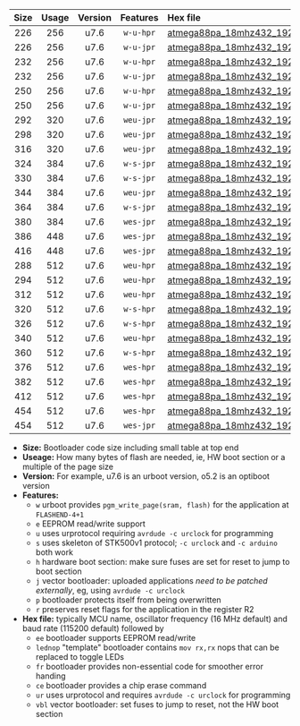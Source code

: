 |Size|Usage|Version|Features|Hex file|
|:-:|:-:|:-:|:-:|:--|
|226|256|u7.6|`w-u-hpr`|[atmega88pa_18mhz432_19200bps_ur.hex](https://raw.githubusercontent.com/stefanrueger/urboot/main//atmega88pa_18mhz432_19200bps_ur.hex)|
|226|256|u7.6|`w-u-jpr`|[atmega88pa_18mhz432_19200bps_ur_vbl.hex](https://raw.githubusercontent.com/stefanrueger/urboot/main//atmega88pa_18mhz432_19200bps_ur_vbl.hex)|
|232|256|u7.6|`w-u-hpr`|[atmega88pa_18mhz432_19200bps_lednop_ur.hex](https://raw.githubusercontent.com/stefanrueger/urboot/main//atmega88pa_18mhz432_19200bps_lednop_ur.hex)|
|232|256|u7.6|`w-u-jpr`|[atmega88pa_18mhz432_19200bps_lednop_ur_vbl.hex](https://raw.githubusercontent.com/stefanrueger/urboot/main//atmega88pa_18mhz432_19200bps_lednop_ur_vbl.hex)|
|250|256|u7.6|`w-u-hpr`|[atmega88pa_18mhz432_19200bps_lednop_fr_ur.hex](https://raw.githubusercontent.com/stefanrueger/urboot/main//atmega88pa_18mhz432_19200bps_lednop_fr_ur.hex)|
|250|256|u7.6|`w-u-jpr`|[atmega88pa_18mhz432_19200bps_lednop_fr_ur_vbl.hex](https://raw.githubusercontent.com/stefanrueger/urboot/main//atmega88pa_18mhz432_19200bps_lednop_fr_ur_vbl.hex)|
|292|320|u7.6|`weu-jpr`|[atmega88pa_18mhz432_19200bps_ee_ur_vbl.hex](https://raw.githubusercontent.com/stefanrueger/urboot/main//atmega88pa_18mhz432_19200bps_ee_ur_vbl.hex)|
|298|320|u7.6|`weu-jpr`|[atmega88pa_18mhz432_19200bps_ee_lednop_ur_vbl.hex](https://raw.githubusercontent.com/stefanrueger/urboot/main//atmega88pa_18mhz432_19200bps_ee_lednop_ur_vbl.hex)|
|316|320|u7.6|`weu-jpr`|[atmega88pa_18mhz432_19200bps_ee_lednop_fr_ur_vbl.hex](https://raw.githubusercontent.com/stefanrueger/urboot/main//atmega88pa_18mhz432_19200bps_ee_lednop_fr_ur_vbl.hex)|
|324|384|u7.6|`w-s-jpr`|[atmega88pa_18mhz432_19200bps_vbl.hex](https://raw.githubusercontent.com/stefanrueger/urboot/main//atmega88pa_18mhz432_19200bps_vbl.hex)|
|330|384|u7.6|`w-s-jpr`|[atmega88pa_18mhz432_19200bps_lednop_vbl.hex](https://raw.githubusercontent.com/stefanrueger/urboot/main//atmega88pa_18mhz432_19200bps_lednop_vbl.hex)|
|344|384|u7.6|`weu-jpr`|[atmega88pa_18mhz432_19200bps_ee_lednop_fr_ce_ur_vbl.hex](https://raw.githubusercontent.com/stefanrueger/urboot/main//atmega88pa_18mhz432_19200bps_ee_lednop_fr_ce_ur_vbl.hex)|
|364|384|u7.6|`w-s-jpr`|[atmega88pa_18mhz432_19200bps_lednop_fr_vbl.hex](https://raw.githubusercontent.com/stefanrueger/urboot/main//atmega88pa_18mhz432_19200bps_lednop_fr_vbl.hex)|
|380|384|u7.6|`wes-jpr`|[atmega88pa_18mhz432_19200bps_ee_vbl.hex](https://raw.githubusercontent.com/stefanrueger/urboot/main//atmega88pa_18mhz432_19200bps_ee_vbl.hex)|
|386|448|u7.6|`wes-jpr`|[atmega88pa_18mhz432_19200bps_ee_lednop_vbl.hex](https://raw.githubusercontent.com/stefanrueger/urboot/main//atmega88pa_18mhz432_19200bps_ee_lednop_vbl.hex)|
|416|448|u7.6|`wes-jpr`|[atmega88pa_18mhz432_19200bps_ee_lednop_fr_vbl.hex](https://raw.githubusercontent.com/stefanrueger/urboot/main//atmega88pa_18mhz432_19200bps_ee_lednop_fr_vbl.hex)|
|288|512|u7.6|`weu-hpr`|[atmega88pa_18mhz432_19200bps_ee_ur.hex](https://raw.githubusercontent.com/stefanrueger/urboot/main//atmega88pa_18mhz432_19200bps_ee_ur.hex)|
|294|512|u7.6|`weu-hpr`|[atmega88pa_18mhz432_19200bps_ee_lednop_ur.hex](https://raw.githubusercontent.com/stefanrueger/urboot/main//atmega88pa_18mhz432_19200bps_ee_lednop_ur.hex)|
|312|512|u7.6|`weu-hpr`|[atmega88pa_18mhz432_19200bps_ee_lednop_fr_ur.hex](https://raw.githubusercontent.com/stefanrueger/urboot/main//atmega88pa_18mhz432_19200bps_ee_lednop_fr_ur.hex)|
|320|512|u7.6|`w-s-hpr`|[atmega88pa_18mhz432_19200bps.hex](https://raw.githubusercontent.com/stefanrueger/urboot/main//atmega88pa_18mhz432_19200bps.hex)|
|326|512|u7.6|`w-s-hpr`|[atmega88pa_18mhz432_19200bps_lednop.hex](https://raw.githubusercontent.com/stefanrueger/urboot/main//atmega88pa_18mhz432_19200bps_lednop.hex)|
|340|512|u7.6|`weu-hpr`|[atmega88pa_18mhz432_19200bps_ee_lednop_fr_ce_ur.hex](https://raw.githubusercontent.com/stefanrueger/urboot/main//atmega88pa_18mhz432_19200bps_ee_lednop_fr_ce_ur.hex)|
|360|512|u7.6|`w-s-hpr`|[atmega88pa_18mhz432_19200bps_lednop_fr.hex](https://raw.githubusercontent.com/stefanrueger/urboot/main//atmega88pa_18mhz432_19200bps_lednop_fr.hex)|
|376|512|u7.6|`wes-hpr`|[atmega88pa_18mhz432_19200bps_ee.hex](https://raw.githubusercontent.com/stefanrueger/urboot/main//atmega88pa_18mhz432_19200bps_ee.hex)|
|382|512|u7.6|`wes-hpr`|[atmega88pa_18mhz432_19200bps_ee_lednop.hex](https://raw.githubusercontent.com/stefanrueger/urboot/main//atmega88pa_18mhz432_19200bps_ee_lednop.hex)|
|412|512|u7.6|`wes-hpr`|[atmega88pa_18mhz432_19200bps_ee_lednop_fr.hex](https://raw.githubusercontent.com/stefanrueger/urboot/main//atmega88pa_18mhz432_19200bps_ee_lednop_fr.hex)|
|454|512|u7.6|`wes-hpr`|[atmega88pa_18mhz432_19200bps_ee_lednop_fr_ce.hex](https://raw.githubusercontent.com/stefanrueger/urboot/main//atmega88pa_18mhz432_19200bps_ee_lednop_fr_ce.hex)|
|454|512|u7.6|`wes-jpr`|[atmega88pa_18mhz432_19200bps_ee_lednop_fr_ce_vbl.hex](https://raw.githubusercontent.com/stefanrueger/urboot/main//atmega88pa_18mhz432_19200bps_ee_lednop_fr_ce_vbl.hex)|

- **Size:** Bootloader code size including small table at top end
- **Useage:** How many bytes of flash are needed, ie, HW boot section or a multiple of the page size
- **Version:** For example, u7.6 is an urboot version, o5.2 is an optiboot version
- **Features:**
  + `w` urboot provides `pgm_write_page(sram, flash)` for the application at `FLASHEND-4+1`
  + `e` EEPROM read/write support
  + `u` uses urprotocol requiring `avrdude -c urclock` for programming
  + `s` uses skeleton of STK500v1 protocol; `-c urclock` and `-c arduino` both work
  + `h` hardware boot section: make sure fuses are set for reset to jump to boot section
  + `j` vector bootloader: uploaded applications *need to be patched externally*, eg, using `avrdude -c urclock`
  + `p` bootloader protects itself from being overwritten
  + `r` preserves reset flags for the application in the register R2
- **Hex file:** typically MCU name, oscillator frequency (16 MHz default) and baud rate (115200 default) followed by
  + `ee` bootloader supports EEPROM read/write
  + `lednop` "template" bootloader contains `mov rx,rx` nops that can be replaced to toggle LEDs
  + `fr` bootloader provides non-essential code for smoother error handing
  + `ce` bootloader provides a chip erase command
  + `ur` uses urprotocol and requires `avrdude -c urclock` for programming
  + `vbl` vector bootloader: set fuses to jump to reset, not the HW boot section
